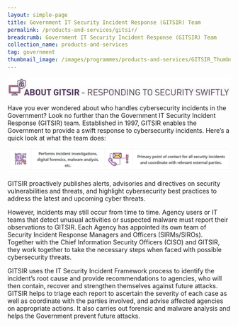 ```yaml
---
layout: simple-page
title: Government IT Security Incident Response (GITSIR) Team 
permalink: /products-and-services/gitsir/
breadcrumb: Government IT Security Incident Response (GITSIR) Team 
collection_name: products-and-services
tag: government
thumbnail_image: /images/programmes/products-and-services/GITSIR_Thumbnail1.jpg
---
```

![GITSIR_Header](/images/programmes/products-and-services/GITSIR_Header.jpg)

Have you ever wondered about who handles cybersecurity incidents in the Government? Look no further than the Government IT Security Incident Response (GITSIR) team. Established in 1997, GITSIR enables the Government to provide a swift response to cybersecurity incidents. Here’s a quick look at what the team does:

![GITSIR_Image](/images/programmes/products-and-services/GITSIR_Image.JPG)      

GITSIR proactively publishes alerts, advisories and directives on security vulnerabilities and threats, and highlight cybersecurity best practices to address the latest and upcoming cyber threats.

However, incidents may still occur from time to time. Agency users or IT teams that detect unusual activities or suspected malware must report their observations to GITSIR. Each Agency has appointed its own team of Security Incident Response Managers and Officers (SIRMs/SIROs). Together with the Chief Information Security Officers (CISO) and GITSIR, they work together to take the necessary steps when faced with possible cybersecurity threats.

GITSIR uses the IT Security Incident Framework process to identify the incident’s root cause and provide recommendations to agencies, who will then contain, recover and strengthen themselves against future attacks. GITSIR helps to triage each report to ascertain the severity of each case as well as coordinate with the parties involved, and advise affected agencies on appropriate actions. It also carries out forensic and malware analysis and helps the Government prevent future attacks.
